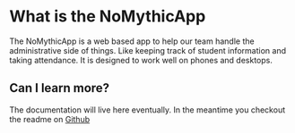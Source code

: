 # What is the NoMythicApp

The NoMythicApp is a web based app to help our team handle the administrative side of things. Like keeping track of student information and taking attendance. It is designed to work well on phones and desktops. 

## Can I learn more?

The documentation will live here eventually. In the meantime you checkout the readme on [Github](https://github.com/2491-NoMythic/NoMythicApp)

